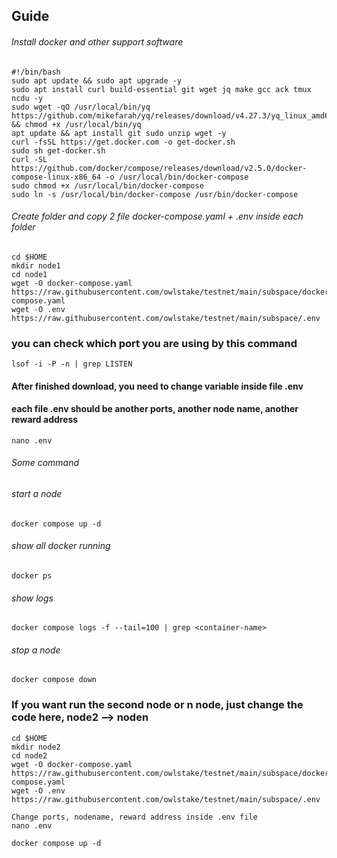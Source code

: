 ## Guide
###### Install docker and other support software
```
#!/bin/bash
sudo apt update && sudo apt upgrade -y
sudo apt install curl build-essential git wget jq make gcc ack tmux ncdu -y
sudo wget -qO /usr/local/bin/yq https://github.com/mikefarah/yq/releases/download/v4.27.3/yq_linux_amd64 && chmod +x /usr/local/bin/yq
apt update && apt install git sudo unzip wget -y
curl -fsSL https://get.docker.com -o get-docker.sh
sudo sh get-docker.sh
curl -SL https://github.com/docker/compose/releases/download/v2.5.0/docker-compose-linux-x86_64 -o /usr/local/bin/docker-compose
sudo chmod +x /usr/local/bin/docker-compose
sudo ln -s /usr/local/bin/docker-compose /usr/bin/docker-compose
```
###### Create folder and copy 2 file docker-compose.yaml + .env inside each folder
```
cd $HOME
mkdir node1
cd node1
wget -O docker-compose.yaml https://raw.githubusercontent.com/owlstake/testnet/main/subspace/docker-compose.yaml
wget -O .env https://raw.githubusercontent.com/owlstake/testnet/main/subspace/.env
```
### you can check which port you are using by this command
```
lsof -i -P -n | grep LISTEN
```
#### After finished download, you need to change variable inside file .env
#### each file .env should be another ports, another node name, another reward address
```
nano .env
```
###### Some command
###### start a node
```
docker compose up -d
```
###### show all docker running
```
docker ps
```
###### show logs
```
docker compose logs -f --tail=100 | grep <container-name>
```
###### stop a node
```
docker compose down
```

### If you want run the second node or n node, just change the code here, node2 --> noden
```
cd $HOME
mkdir node2
cd node2
wget -O docker-compose.yaml https://raw.githubusercontent.com/owlstake/testnet/main/subspace/docker-compose.yaml
wget -O .env https://raw.githubusercontent.com/owlstake/testnet/main/subspace/.env

Change ports, nodename, reward address inside .env file
nano .env

docker compose up -d
```
